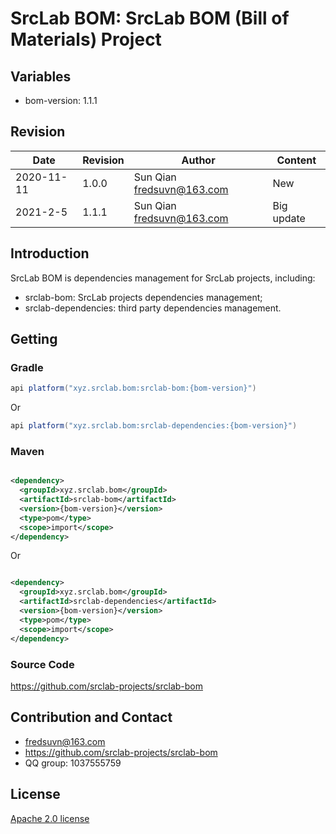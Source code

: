 # SrcLab BOM: SrcLab BOM (Bill of Materials) Project

## Variables

* bom-version: 1.1.1

## Revision

|Date|Revision|Author|Content|
|---|---|---|---|
|2020-11-11|1.0.0|Sun Qian <fredsuvn@163.com>|New|
|2021-2-5|1.1.1|Sun Qian <fredsuvn@163.com>|Big update|

## Introduction

SrcLab BOM is dependencies management for SrcLab projects, including:

* srclab-bom: SrcLab projects dependencies management;
* srclab-dependencies: third party dependencies management.

## Getting

### Gradle

```groovy
api platform("xyz.srclab.bom:srclab-bom:{bom-version}")
```

Or

```groovy
api platform("xyz.srclab.bom:srclab-dependencies:{bom-version}")
```

### Maven

```xml

<dependency>
  <groupId>xyz.srclab.bom</groupId>
  <artifactId>srclab-bom</artifactId>
  <version>{bom-version}</version>
  <type>pom</type>
  <scope>import</scope>
</dependency>
```

Or

```xml

<dependency>
  <groupId>xyz.srclab.bom</groupId>
  <artifactId>srclab-dependencies</artifactId>
  <version>{bom-version}</version>
  <type>pom</type>
  <scope>import</scope>
</dependency>
```

### Source Code

https://github.com/srclab-projects/srclab-bom

## Contribution and Contact

* fredsuvn@163.com
* https://github.com/srclab-projects/srclab-bom
* QQ group: 1037555759

## License

[Apache 2.0 license][license]

[license]: https://www.apache.org/licenses/LICENSE-2.0.html